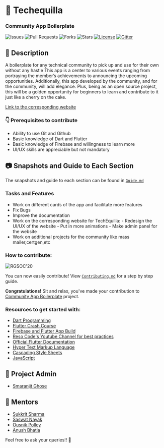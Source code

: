 # 🙆 Techequilla

### Community App Boilerplate

![Issues](https://img.shields.io/github/issues/techequilla/community_app_boilerplate)
![Pull Requests](https://img.shields.io/github/issues-pr/techequilla/community_app_boilerplate)
![Forks](https://img.shields.io/github/forks/techequilla/community_app_boilerplate)
![Stars](https://img.shields.io/github/stars/techequilla/community_app_boilerplate)
[![License](https://img.shields.io/github/license/techequilla/community_app_boilerplate)](https://github.com/smaranjitghose/girlscript_app/blob/master/LICENSE)
[![Gitter](https://badges.gitter.im/girlscript_app/community.svg)](https://gitter.im/girlscript_app/community?utm_source=badge&utm_medium=badge&utm_campaign=pr-badge)

## 🙇 Description
A boilerplate for any technical community to pick up and use for their own without any hastle
This app is a center to various events ranging from portraying the member’s achievements to announcing the upcoming opportunities. 
Additionally, this app developed by the community, and for the community, will add elegance. Plus, being as an open source project, this will be a golden opportunity for beginners to learn and contribute to it just like a cherry on the cake. 


[Link to the corresponding website](https://github.com/techequilla/community_website_boilerplate)


### 👇 Prerequisites to contribute

- Ability to use Git and Github
- Basic knowledge of Dart and Flutter
- Basic knowledge of Firebase and willingness to learn more
- UI/UX skills are appreciable but not mandatory

## 📷 Snapshots and Guide to Each Section
The snapshots and guide to each section can be found in [`Guide.md`](guide.md)

### Tasks and Features

- Work on different cards of the app and facilitate more features
-  Fix Bugs
- Improve the documentation
- Work on the corresponding website for TechEquilla:
           - Redesign the UI/UX of the website
           - Put in more animations
           - Make admin panel for the website
- Work on additional projects for the community like mass mailer,certgen,etc


### How to contribute:

![RGSOC'20](https://img.shields.io/badge/RGSOC-20-red?style=for-the-badge)

You can now easily contribute! View [`Contributing.md`](CONTRIBUTING.md) for a step by step guide.


**Congratulations!** Sit and relax, you've made your contribution to [Community App Boilerplate](https://community_app_boilerplate/) project.

###  Resources to get started with:

- [Dart Programming](https://www.youtube.com/watch?v=Ej_Pcr4uC2Q)
- [Flutter Crash Course](https://www.youtube.com/watch?v=pTJJsmejUOQ)
- [Firebase and Flutter App Build](https://www.youtube.com/playlist?list=PL4cUxeGkcC9j--TKIdkb3ISfRbJeJYQwC)
- [Reso Code's Youtube Channel for best practices](https://www.youtube.com/channel/UCSIvrn68cUk8CS8MbtBmBkA/featured)
- [Official Flutter Documentation](https://flutter.dev/docs)
- [Hyper Text Markup Language](https://www.w3schools.com/html/html_intro.asp)
- [Cascading Style Sheets](https://developer.mozilla.org/en-US/docs/Web/CSS/Reference)
- [JavaScript](https://developer.mozilla.org/en-US/docs/Web/JavaScript/Reference)

## 👨 Project Admin

- [Smaranjit Ghose](https://github.com/smaranjitghose)

## 👬  Mentors

- [Sukkrit Sharma](https://github.com/sukkritsharmaofficial)
- [Saswat Nayak](https://github.com/swat1998)
- [Ousnik Polley](https://github.com/ousnik)
- [Anush Bhatia](https://github.com/anushbhatia)

Feel free to ask your queries!! 🙌
